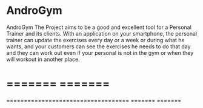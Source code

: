 AndroGym
========

AndroGym The Project aims to be a good and excellent tool for a Personal Trainer and its clients. 
With an application on your smartphone, the personal trainer can update the exercises every day or a week or during what he wants, and your customers can see the exercises he needs to do that day and they can work out even if your personal is not in the gym or when they will workout in another place.


 =======                   =======
===================================
===================================
 =======                   =======
 
 
 
 
